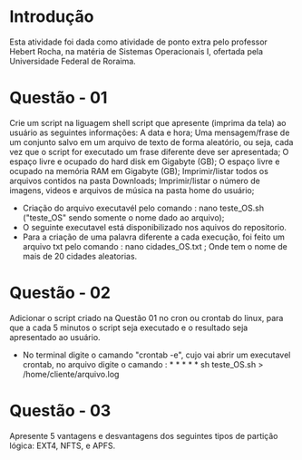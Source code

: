 # Introdução
Esta atividade foi dada como atividade de ponto extra pelo professor Hebert Rocha, na matéria de Sistemas Operacionais I, ofertada pela Universidade Federal de Roraima.
# Questão - 01
Crie um script na liguagem shell script que apresente (imprima da tela) ao usuário as seguintes informações:
A data e hora;
Uma mensagem/frase de um conjunto salvo em um arquivo de texto de forma aleatório, ou seja, cada vez que o script for executado um frase diferente deve ser apresentada;
O espaço livre e ocupado do hard disk em Gigabyte (GB);
O espaço livre e ocupado na memória RAM em Gigabyte (GB);
Imprimir/listar todos os arquivos contidos na pasta Downloads;
Imprimir/listar o número de imagens, videos e arquivos de música na pasta home do usuário;

- Criação do arquivo executavél pelo comando : nano teste_OS.sh ("teste_OS" sendo somente o nome dado ao arquivo);
- O seguinte executavel está disponibilizado nos aquivos do repositorio. 
- Para a criação de uma palavra diferente a cada execução, foi feito um arquivo txt pelo comando : nano cidades_OS.txt ; Onde tem o nome de mais de 20 cidades aleatorias. 
# Questão - 02
Adicionar o script criado na Questão 01 no cron ou crontab do linux, para que a cada 5 minutos o script seja executado e o resultado seja apresentado ao usuário.

- No terminal digite o camando "crontab -e", cujo vai abrir um executavel crontab, no arquivo digite o camando : * * * * * sh teste_OS.sh > /home/cliente/arquivo.log
# Questão - 03
Apresente 5 vantagens e desvantagens dos seguintes tipos de partição lógica: EXT4, NFTS, e APFS.
